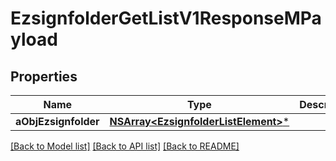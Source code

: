 # EzsignfolderGetListV1ResponseMPayload

## Properties
Name | Type | Description | Notes
------------ | ------------- | ------------- | -------------
**aObjEzsignfolder** | [**NSArray&lt;EzsignfolderListElement&gt;***](EzsignfolderListElement.md) |  | 

[[Back to Model list]](../README.md#documentation-for-models) [[Back to API list]](../README.md#documentation-for-api-endpoints) [[Back to README]](../README.md)


